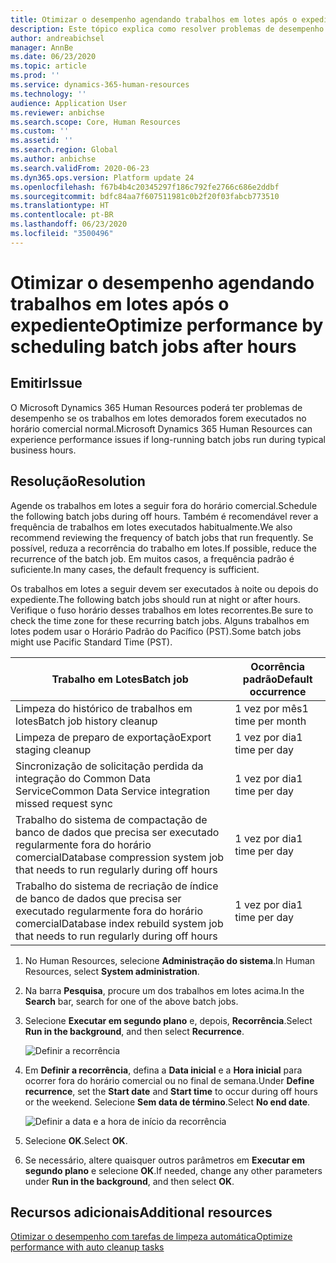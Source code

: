```yaml
---
title: Otimizar o desempenho agendando trabalhos em lotes após o expediente
description: Este tópico explica como resolver problemas de desempenho com o Microsoft Dynamics 365 Human Resources agendando para depois do expediente os trabalhos em lotes de execução demorada.
author: andreabichsel
manager: AnnBe
ms.date: 06/23/2020
ms.topic: article
ms.prod: ''
ms.service: dynamics-365-human-resources
ms.technology: ''
audience: Application User
ms.reviewer: anbichse
ms.search.scope: Core, Human Resources
ms.custom: ''
ms.assetid: ''
ms.search.region: Global
ms.author: anbichse
ms.search.validFrom: 2020-06-23
ms.dyn365.ops.version: Platform update 24
ms.openlocfilehash: f67b4b4c20345297f186c792fe2766c686e2ddbf
ms.sourcegitcommit: bdfc84aa7f607511981c0b2f20f03fabcb773510
ms.translationtype: HT
ms.contentlocale: pt-BR
ms.lasthandoff: 06/23/2020
ms.locfileid: "3500496"
---
```

# <a name="optimize-performance-by-scheduling-batch-jobs-after-hours"></a><span data-ttu-id="43dea-103">Otimizar o desempenho agendando trabalhos em lotes após o expediente</span><span class="sxs-lookup"><span data-stu-id="43dea-103">Optimize performance by scheduling batch jobs after hours</span></span>

## <a name="issue"></a><span data-ttu-id="43dea-104">Emitir</span><span class="sxs-lookup"><span data-stu-id="43dea-104">Issue</span></span>

<span data-ttu-id="43dea-105">O Microsoft Dynamics 365 Human Resources poderá ter problemas de desempenho se os trabalhos em lotes demorados forem executados no horário comercial normal.</span><span class="sxs-lookup"><span data-stu-id="43dea-105">Microsoft Dynamics 365 Human Resources can experience performance issues if long-running batch jobs run during typical business hours.</span></span>

## <a name="resolution"></a><span data-ttu-id="43dea-106">Resolução</span><span class="sxs-lookup"><span data-stu-id="43dea-106">Resolution</span></span>

<span data-ttu-id="43dea-107">Agende os trabalhos em lotes a seguir fora do horário comercial.</span><span class="sxs-lookup"><span data-stu-id="43dea-107">Schedule the following batch jobs during off hours.</span></span> <span data-ttu-id="43dea-108">Também é recomendável rever a frequência de trabalhos em lotes executados habitualmente.</span><span class="sxs-lookup"><span data-stu-id="43dea-108">We also recommend reviewing the frequency of batch jobs that run frequently.</span></span> <span data-ttu-id="43dea-109">Se possível, reduza a recorrência do trabalho em lotes.</span><span class="sxs-lookup"><span data-stu-id="43dea-109">If possible, reduce the recurrence of the batch job.</span></span> <span data-ttu-id="43dea-110">Em muitos casos, a frequência padrão é suficiente.</span><span class="sxs-lookup"><span data-stu-id="43dea-110">In many cases, the default frequency is sufficient.</span></span>

<span data-ttu-id="43dea-111">Os trabalhos em lotes a seguir devem ser executados à noite ou depois do expediente.</span><span class="sxs-lookup"><span data-stu-id="43dea-111">The following batch jobs should run at night or after hours.</span></span> <span data-ttu-id="43dea-112">Verifique o fuso horário desses trabalhos em lotes recorrentes.</span><span class="sxs-lookup"><span data-stu-id="43dea-112">Be sure to check the time zone for these recurring batch jobs.</span></span> <span data-ttu-id="43dea-113">Alguns trabalhos em lotes podem usar o Horário Padrão do Pacífico (PST).</span><span class="sxs-lookup"><span data-stu-id="43dea-113">Some batch jobs might use Pacific Standard Time (PST).</span></span>

| <span data-ttu-id="43dea-114">Trabalho em Lotes</span><span class="sxs-lookup"><span data-stu-id="43dea-114">Batch job</span></span> | <span data-ttu-id="43dea-115">Ocorrência padrão</span><span class="sxs-lookup"><span data-stu-id="43dea-115">Default occurrence</span></span> |
| --- | --- |
| <span data-ttu-id="43dea-116">Limpeza do histórico de trabalhos em lotes</span><span class="sxs-lookup"><span data-stu-id="43dea-116">Batch job history cleanup</span></span> | <span data-ttu-id="43dea-117">1 vez por mês</span><span class="sxs-lookup"><span data-stu-id="43dea-117">1 time per month</span></span> |
| <span data-ttu-id="43dea-118">Limpeza de preparo de exportação</span><span class="sxs-lookup"><span data-stu-id="43dea-118">Export staging cleanup</span></span> | <span data-ttu-id="43dea-119">1 vez por dia</span><span class="sxs-lookup"><span data-stu-id="43dea-119">1 time per day</span></span> |
| <span data-ttu-id="43dea-120">Sincronização de solicitação perdida da integração do Common Data Service</span><span class="sxs-lookup"><span data-stu-id="43dea-120">Common Data Service integration missed request sync</span></span> | <span data-ttu-id="43dea-121">1 vez por dia</span><span class="sxs-lookup"><span data-stu-id="43dea-121">1 time per day</span></span> |
| <span data-ttu-id="43dea-122">Trabalho do sistema de compactação de banco de dados que precisa ser executado regularmente fora do horário comercial</span><span class="sxs-lookup"><span data-stu-id="43dea-122">Database compression system job that needs to run regularly during off hours</span></span> | <span data-ttu-id="43dea-123">1 vez por dia</span><span class="sxs-lookup"><span data-stu-id="43dea-123">1 time per day</span></span> |
| <span data-ttu-id="43dea-124">Trabalho do sistema de recriação de índice de banco de dados que precisa ser executado regularmente fora do horário comercial</span><span class="sxs-lookup"><span data-stu-id="43dea-124">Database index rebuild system job that needs to run regularly during off hours</span></span> | <span data-ttu-id="43dea-125">1 vez por dia</span><span class="sxs-lookup"><span data-stu-id="43dea-125">1 time per day</span></span> |

1. <span data-ttu-id="43dea-126">No Human Resources, selecione **Administração do sistema**.</span><span class="sxs-lookup"><span data-stu-id="43dea-126">In Human Resources, select **System administration**.</span></span>

2. <span data-ttu-id="43dea-127">Na barra **Pesquisa**, procure um dos trabalhos em lotes acima.</span><span class="sxs-lookup"><span data-stu-id="43dea-127">In the **Search** bar, search for one of the above batch jobs.</span></span>

3. <span data-ttu-id="43dea-128">Selecione **Executar em segundo plano** e, depois, **Recorrência**.</span><span class="sxs-lookup"><span data-stu-id="43dea-128">Select **Run in the background**, and then select **Recurrence**.</span></span>

   ![Definir a recorrência](media/talent-batch-history-cleanup-recurrence.png)

4. <span data-ttu-id="43dea-130">Em **Definir a recorrência**, defina a **Data inicial** e a **Hora inicial** para ocorrer fora do horário comercial ou no final de semana.</span><span class="sxs-lookup"><span data-stu-id="43dea-130">Under **Define recurrence**, set the **Start date** and **Start time** to occur during off hours or the weekend.</span></span> <span data-ttu-id="43dea-131">Selecione **Sem data de término**.</span><span class="sxs-lookup"><span data-stu-id="43dea-131">Select **No end date**.</span></span> 

   ![Definir a data e a hora de início da recorrência](media/talent-batch-history-cleanup-define-recurrence.png)

5. <span data-ttu-id="43dea-133">Selecione **OK**.</span><span class="sxs-lookup"><span data-stu-id="43dea-133">Select **OK**.</span></span>

6. <span data-ttu-id="43dea-134">Se necessário, altere quaisquer outros parâmetros em **Executar em segundo plano** e selecione **OK**.</span><span class="sxs-lookup"><span data-stu-id="43dea-134">If needed, change any other parameters under **Run in the background**, and then select **OK**.</span></span>

## <a name="additional-resources"></a><span data-ttu-id="43dea-135">Recursos adicionais</span><span class="sxs-lookup"><span data-stu-id="43dea-135">Additional resources</span></span>

[<span data-ttu-id="43dea-136">Otimizar o desempenho com tarefas de limpeza automática</span><span class="sxs-lookup"><span data-stu-id="43dea-136">Optimize performance with auto cleanup tasks</span></span>](hr-admin-troubleshooting-batch-history.md)
